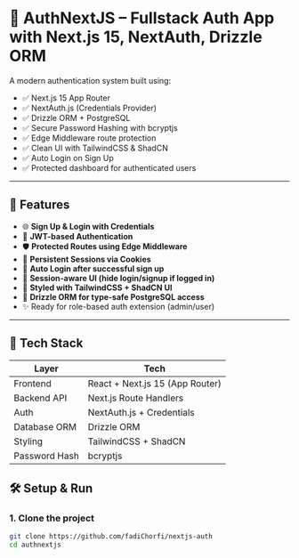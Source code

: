 # 🔐 AuthNextJS – Fullstack Auth App with Next.js 15, NextAuth, Drizzle ORM

A modern authentication system built using:

- ✅ Next.js 15 App Router
- ✅ NextAuth.js (Credentials Provider)
- ✅ Drizzle ORM + PostgreSQL
- ✅ Secure Password Hashing with bcryptjs
- ✅ Edge Middleware route protection
- ✅ Clean UI with TailwindCSS & ShadCN
- ✅ Auto Login on Sign Up
- ✅ Protected dashboard for authenticated users

---

## 🚀 Features

- 🌐 **Sign Up & Login with Credentials**
- 🔐 **JWT-based Authentication**
- 🛡️ **Protected Routes using Edge Middleware**
- 💾 **Persistent Sessions via Cookies**
- 🧠 **Auto Login after successful sign up**
- 🪪 **Session-aware UI (hide login/signup if logged in)**
- 🌈 **Styled with TailwindCSS + ShadCN UI**
- 🧰 **Drizzle ORM for type-safe PostgreSQL access**
- ✨ Ready for role-based auth extension (admin/user)

---

## 🧱 Tech Stack

| Layer         | Tech                            |
| ------------- | ------------------------------- |
| Frontend      | React + Next.js 15 (App Router) |
| Backend API   | Next.js Route Handlers          |
| Auth          | NextAuth.js + Credentials       |
| Database ORM  | Drizzle ORM                     |
| Styling       | TailwindCSS + ShadCN            |
| Password Hash | bcryptjs                        |




## 🛠️ Setup & Run

### 1. Clone the project

```bash
git clone https://github.com/fadiChorfi/nextjs-auth
cd authnextjs
```
